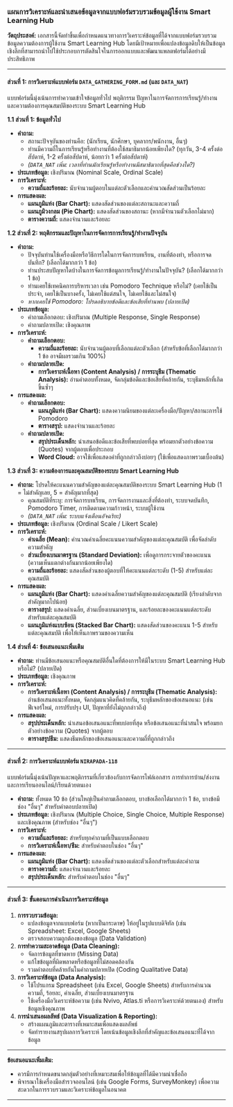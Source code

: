 ### **แผนการวิเคราะห์และนำเสนอข้อมูลจากแบบฟอร์มรวบรวมข้อมูลผู้ใช้งาน Smart Learning Hub**

**วัตถุประสงค์:**
เอกสารนี้จัดทำขึ้นเพื่อกำหนดแนวทางการวิเคราะห์ข้อมูลที่ได้จากแบบฟอร์มรวบรวมข้อมูลความต้องการผู้ใช้งาน Smart Learning Hub โดยมีเป้าหมายเพื่อแปลงข้อมูลดิบให้เป็นข้อมูลเชิงลึกที่สามารถนำไปใช้ประกอบการตัดสินใจในการออกแบบและพัฒนาแพลตฟอร์มได้อย่างมีประสิทธิภาพ

---

#### **ส่วนที่ 1: การวิเคราะห์แบบฟอร์ม `DATA_GATHERING_FORM.md` (และ `DATA_NAT`)**

แบบฟอร์มนี้มุ่งเน้นการทำความเข้าใจข้อมูลทั่วไป พฤติกรรม ปัญหาในการจัดการการเรียนรู้/ทำงาน และความต้องการคุณสมบัติของระบบ Smart Learning Hub

**1.1 ส่วนที่ 1: ข้อมูลทั่วไป**
*   **คำถาม:**
    *   สถานะปัจจุบันของท่านคือ: (นักเรียน, นักศึกษา, บุคลากร/พนักงาน, อื่นๆ)
    *   ท่านมีความถี่ในการเรียนรู้หรือทำงานที่ต้องใช้สมาธิมากน้อยเพียงใด? (ทุกวัน, 3-4 ครั้งต่อสัปดาห์, 1-2 ครั้งต่อสัปดาห์, น้อยกว่า 1 ครั้งต่อสัปดาห์)
    *   *(`DATA_NAT` เพิ่ม: เวลาที่ท่านมักเรียนรู้หรือทำงานมีสมาธิมากที่สุดคือช่วงใด?)*
*   **ประเภทข้อมูล:** เชิงปริมาณ (Nominal Scale, Ordinal Scale)
*   **การวิเคราะห์:**
    *   **ความถี่และร้อยละ:** นับจำนวนผู้ตอบในแต่ละตัวเลือกและคำนวณสัดส่วนเป็นร้อยละ
*   **การแสดงผล:**
    *   **แผนภูมิแท่ง (Bar Chart):** แสดงสัดส่วนของแต่ละสถานะและความถี่
    *   **แผนภูมิวงกลม (Pie Chart):** แสดงสัดส่วนของสถานะ (หากมีจำนวนตัวเลือกไม่มาก)
    *   **ตารางความถี่:** แสดงจำนวนและร้อยละ

**1.2 ส่วนที่ 2: พฤติกรรมและปัญหาในการจัดการการเรียนรู้/ทำงานปัจจุบัน**
*   **คำถาม:**
    *   ปัจจุบันท่านใช้เครื่องมือหรือวิธีการใดในการจัดการบทเรียน, งานที่ต้องทำ, หรือการจดบันทึก? (เลือกได้มากกว่า 1 ข้อ)
    *   ท่านประสบปัญหาใดบ้างในการจัดการข้อมูลการเรียนรู้/ทำงานในปัจจุบัน? (เลือกได้มากกว่า 1 ข้อ)
    *   ท่านเคยใช้เทคนิคการบริหารเวลา เช่น Pomodoro Technique หรือไม่? (เคยใช้เป็นประจำ, เคยใช้เป็นบางครั้ง, ไม่เคยใช้แต่สนใจ, ไม่เคยใช้และไม่สนใจ)
    *   *หากเคยใช้ Pomodoro: โปรดอธิบายข้อดีและข้อเสียที่ท่านพบ (ปลายเปิด)*
*   **ประเภทข้อมูล:**
    *   คำถามเลือกตอบ: เชิงปริมาณ (Multiple Response, Single Response)
    *   คำถามปลายเปิด: เชิงคุณภาพ
*   **การวิเคราะห์:**
    *   **คำถามเลือกตอบ:**
        *   **ความถี่และร้อยละ:** นับจำนวนผู้ตอบที่เลือกแต่ละตัวเลือก (สำหรับข้อที่เลือกได้มากกว่า 1 ข้อ อาจมีผลรวมเกิน 100%)
    *   **คำถามปลายเปิด:**
        *   **การวิเคราะห์เนื้อหา (Content Analysis) / การระบุธีม (Thematic Analysis):** อ่านคำตอบทั้งหมด, จัดกลุ่มข้อดีและข้อเสียที่คล้ายกัน, ระบุธีมหลักที่เกิดขึ้นซ้ำๆ
*   **การแสดงผล:**
    *   **คำถามเลือกตอบ:**
        *   **แผนภูมิแท่ง (Bar Chart):** แสดงความนิยมของแต่ละเครื่องมือ/ปัญหา/สถานะการใช้ Pomodoro
        *   **ตารางสรุป:** แสดงจำนวนและร้อยละ
    *   **คำถามปลายเปิด:**
        *   **สรุปประเด็นหลัก:** นำเสนอข้อดีและข้อเสียที่พบบ่อยที่สุด พร้อมยกตัวอย่างข้อความ (Quotes) จากผู้ตอบเพื่อประกอบ
        *   **Word Cloud:** อาจใช้เพื่อแสดงคำที่ถูกกล่าวถึงบ่อยๆ (ใช้เพื่อแสดงภาพรวมเบื้องต้น)

**1.3 ส่วนที่ 3: ความต้องการและคุณสมบัติของระบบ Smart Learning Hub**
*   **คำถาม:** โปรดให้คะแนนความสำคัญของแต่ละคุณสมบัติของระบบ Smart Learning Hub (1 = ไม่สำคัญเลย, 5 = สำคัญมากที่สุด)
    *   คุณสมบัติที่ระบุ: การจัดการบทเรียน, การจัดการงานและสิ่งที่ต้องทำ, ระบบจดบันทึก, Pomodoro Timer, การติดตามความก้าวหน้า, ระบบผู้ใช้งาน
    *   *(`DATA_NAT` เพิ่ม: ระบบแจ้งเตือนอัจฉริยะ)*
*   **ประเภทข้อมูล:** เชิงปริมาณ (Ordinal Scale / Likert Scale)
*   **การวิเคราะห์:**
    *   **ค่าเฉลี่ย (Mean):** คำนวณค่าเฉลี่ยคะแนนความสำคัญของแต่ละคุณสมบัติ เพื่อจัดลำดับความสำคัญ
    *   **ส่วนเบี่ยงเบนมาตรฐาน (Standard Deviation):** เพื่อดูการกระจายตัวของคะแนน (ความเห็นแตกต่างกันมากน้อยเพียงใด)
    *   **ความถี่และร้อยละ:** แสดงสัดส่วนของผู้ตอบที่ให้คะแนนแต่ละระดับ (1-5) สำหรับแต่ละคุณสมบัติ
*   **การแสดงผล:**
    *   **แผนภูมิแท่ง (Bar Chart):** แสดงค่าเฉลี่ยความสำคัญของแต่ละคุณสมบัติ (เรียงลำดับจากสำคัญมากไปน้อย)
    *   **ตารางสรุป:** แสดงค่าเฉลี่ย, ส่วนเบี่ยงเบนมาตรฐาน, และร้อยละของคะแนนแต่ละระดับสำหรับแต่ละคุณสมบัติ
    *   **แผนภูมิแท่งแบบซ้อน (Stacked Bar Chart):** แสดงสัดส่วนของคะแนน 1-5 สำหรับแต่ละคุณสมบัติ เพื่อให้เห็นภาพรวมของความเห็น

**1.4 ส่วนที่ 4: ข้อเสนอแนะเพิ่มเติม**
*   **คำถาม:** ท่านมีข้อเสนอแนะหรือคุณสมบัติอื่นใดที่ต้องการให้มีในระบบ Smart Learning Hub หรือไม่? (ปลายเปิด)
*   **ประเภทข้อมูล:** เชิงคุณภาพ
*   **การวิเคราะห์:**
    *   **การวิเคราะห์เนื้อหา (Content Analysis) / การระบุธีม (Thematic Analysis):** อ่านข้อเสนอแนะทั้งหมด, จัดกลุ่มแนวคิดที่คล้ายกัน, ระบุธีมหลักของข้อเสนอแนะ (เช่น ฟีเจอร์ใหม่, การปรับปรุง UI, ปัญหาที่ยังไม่ถูกกล่าวถึง)
*   **การแสดงผล:**
    *   **สรุปประเด็นหลัก:** นำเสนอข้อเสนอแนะที่พบบ่อยที่สุด หรือข้อเสนอแนะที่น่าสนใจ พร้อมยกตัวอย่างข้อความ (Quotes) จากผู้ตอบ
    *   **ตารางสรุปธีม:** แสดงธีมหลักของข้อเสนอแนะและความถี่ที่ถูกกล่าวถึง

---

#### **ส่วนที่ 2: การวิเคราะห์แบบฟอร์ม `NIRAPADA-118`**

แบบฟอร์มนี้มุ่งเน้นปัญหาและพฤติกรรมที่เกี่ยวข้องกับการจัดการไฟล์เอกสาร การทำการบ้าน/ส่งงาน และการเรียนออนไลน์/เรียนด้วยตนเอง

*   **คำถาม:** ทั้งหมด 10 ข้อ (ส่วนใหญ่เป็นคำถามเลือกตอบ, บางข้อเลือกได้มากกว่า 1 ข้อ, บางข้อมีช่อง "อื่นๆ" สำหรับคำตอบปลายเปิด)
*   **ประเภทข้อมูล:** เชิงปริมาณ (Multiple Choice, Single Choice, Multiple Response) และเชิงคุณภาพ (สำหรับช่อง "อื่นๆ")
*   **การวิเคราะห์:**
    *   **ความถี่และร้อยละ:** สำหรับทุกคำถามที่เป็นแบบเลือกตอบ
    *   **การวิเคราะห์เนื้อหา/ธีม:** สำหรับคำตอบในช่อง "อื่นๆ"
*   **การแสดงผล:**
    *   **แผนภูมิแท่ง (Bar Chart):** แสดงสัดส่วนของแต่ละตัวเลือกสำหรับแต่ละคำถาม
    *   **ตารางความถี่:** แสดงจำนวนและร้อยละ
    *   **สรุปประเด็นหลัก:** สำหรับคำตอบในช่อง "อื่นๆ"

---

#### **ส่วนที่ 3: ขั้นตอนการดำเนินการวิเคราะห์ข้อมูล**

1.  **การรวบรวมข้อมูล:**
    *   แปลงข้อมูลจากแบบฟอร์ม (หากเป็นกระดาษ) ให้อยู่ในรูปแบบดิจิทัล (เช่น Spreadsheet: Excel, Google Sheets)
    *   ตรวจสอบความถูกต้องของข้อมูล (Data Validation)
2.  **การทำความสะอาดข้อมูล (Data Cleaning):**
    *   จัดการข้อมูลที่ขาดหาย (Missing Data)
    *   แก้ไขข้อมูลที่ผิดพลาดหรือข้อมูลที่ไม่สอดคล้องกัน
    *   รวมคำตอบที่คล้ายกันในคำถามปลายเปิด (Coding Qualitative Data)
3.  **การวิเคราะห์ข้อมูล (Data Analysis):**
    *   ใช้โปรแกรม Spreadsheet (เช่น Excel, Google Sheets) สำหรับการคำนวณความถี่, ร้อยละ, ค่าเฉลี่ย, ส่วนเบี่ยงเบนมาตรฐาน
    *   ใช้เครื่องมือวิเคราะห์ข้อความ (เช่น Nvivo, Atlas.ti หรือการวิเคราะห์ด้วยตนเอง) สำหรับข้อมูลเชิงคุณภาพ
4.  **การนำเสนอผลลัพธ์ (Data Visualization & Reporting):**
    *   สร้างแผนภูมิและตารางที่เหมาะสมเพื่อแสดงผลลัพธ์
    *   จัดทำรายงานสรุปผลการวิเคราะห์ โดยเน้นข้อมูลเชิงลึกที่สำคัญและข้อเสนอแนะที่ได้จากข้อมูล

---

**ข้อเสนอแนะเพิ่มเติม:**
*   ควรมีการกำหนดขนาดกลุ่มตัวอย่างที่เหมาะสมเพื่อให้ข้อมูลที่ได้มีความน่าเชื่อถือ
*   พิจารณาใช้เครื่องมือสำรวจออนไลน์ (เช่น Google Forms, SurveyMonkey) เพื่อความสะดวกในการรวบรวมและวิเคราะห์ข้อมูลในอนาคต

---